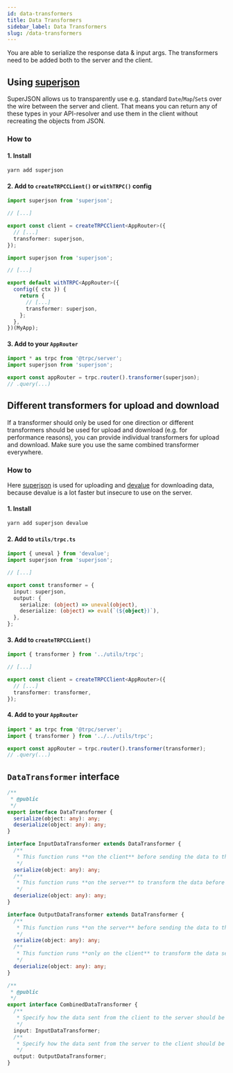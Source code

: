 ```yaml
---
id: data-transformers
title: Data Transformers
sidebar_label: Data Transformers
slug: /data-transformers
---
```


You are able to serialize the response data & input args. The transformers need to be added both to the server and the client.

## Using [superjson](https://github.com/blitz-js/superjson)

SuperJSON allows us to transparently use e.g. standard `Date`/`Map`/`Set`s over the wire between the server and client. That means you can return any of these types in your API-resolver and use them in the client without recreating the objects from JSON.

### How to

#### 1. Install

```bash
yarn add superjson
```

#### 2. Add to `createTRPCCLient()` or `withTRPC()` config

```ts title='client.ts'
import superjson from 'superjson';

// [...]

export const client = createTRPCClient<AppRouter>({
  // [...]
  transformer: superjson,
});
```

```ts title='pages/_app.tsx'
import superjson from 'superjson';

// [...]

export default withTRPC<AppRouter>({
  config({ ctx }) {
    return {
      // [...]
      transformer: superjson,
    };
  },
})(MyApp);
```

#### 3. Add to your `AppRouter`

```ts title='server/routers/_app.ts'
import * as trpc from '@trpc/server';
import superjson from 'superjson';

export const appRouter = trpc.router().transformer(superjson);
// .query(...)
```

## Different transformers for upload and download

If a transformer should only be used for one direction or different transformers should be used for upload and download (e.g. for performance reasons), you can provide individual transformers for upload and download. Make sure you use the same combined transformer everywhere.

### How to

Here [superjson](https://github.com/blitz-js/superjson) is used for uploading and [devalue](https://github.com/Rich-Harris/devalue) for downloading data, because devalue is a lot faster but insecure to use on the server.

#### 1. Install

```bash
yarn add superjson devalue
```

#### 2. Add to `utils/trpc.ts`

```ts title='utils/trpc.ts'
import { uneval } from 'devalue';
import superjson from 'superjson';

// [...]

export const transformer = {
  input: superjson,
  output: {
    serialize: (object) => uneval(object),
    deserialize: (object) => eval(`(${object})`),
  },
};
```

#### 3. Add to `createTRPCCLient()`

```ts title='client.ts'
import { transformer } from '../utils/trpc';

// [...]

export const client = createTRPCClient<AppRouter>({
  // [...]
  transformer: transformer,
});
```

#### 4. Add to your `AppRouter`

```ts title='server/routers/_app.ts'
import * as trpc from '@trpc/server';
import { transformer } from '../../utils/trpc';

export const appRouter = trpc.router().transformer(transformer);
// .query(...)
```

## `DataTransformer` interface

```ts
/**
 * @public
 */
export interface DataTransformer {
  serialize(object: any): any;
  deserialize(object: any): any;
}

interface InputDataTransformer extends DataTransformer {
  /**
   * This function runs **on the client** before sending the data to the server.
   */
  serialize(object: any): any;
  /**
   * This function runs **on the server** to transform the data before it is passed to the resolver
   */
  deserialize(object: any): any;
}

interface OutputDataTransformer extends DataTransformer {
  /**
   * This function runs **on the server** before sending the data to the client.
   */
  serialize(object: any): any;
  /**
   * This function runs **only on the client** to transform the data sent from the server.
   */
  deserialize(object: any): any;
}

/**
 * @public
 */
export interface CombinedDataTransformer {
  /**
   * Specify how the data sent from the client to the server should be transformed.
   */
  input: InputDataTransformer;
  /**
   * Specify how the data sent from the server to the client should be transformed.
   */
  output: OutputDataTransformer;
}
```
